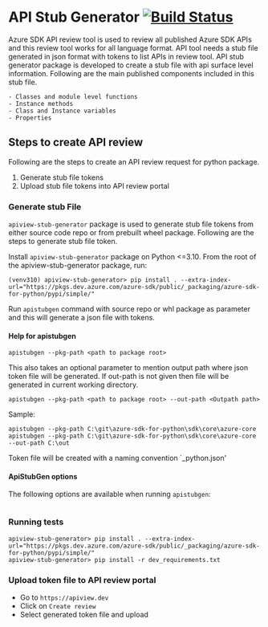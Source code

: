 # API Stub Generator [![Build Status](https://dev.azure.com/azure-sdk/public/_apis/build/status/108?branchName=master)](https://dev.azure.com/azure-sdk/public/_build/latest?definitionId=108&branchName=master)

Azure SDK API review tool is used to review all published Azure SDK APIs and this review tool works for all language format. API tool needs a stub file generated in json format with tokens to list APIs in review tool. API stub generator package is developed to create a stub file with api surface level information. Following are the main published components included in this stub file.

    - Classes and module level functions
    - Instance methods
    - Class and Instance variables
    - Properties


## Steps to create API review
Following are the steps to create an API review request for python package.
1. Generate stub file tokens
2. Upload stub file tokens into API review portal

### Generate stub File
`apiview-stub-generator` package is used to generate stub file tokens from either source code repo or from prebuilt wheel package. Following are the steps to generate stub file token.

Install `apiview-stub-generator` package on Python <=3.10. From the root of the apiview-stub-generator package, run:
```
(venv310) apiview-stub-generator> pip install . --extra-index-url="https://pkgs.dev.azure.com/azure-sdk/public/_packaging/azure-sdk-for-python/pypi/simple/"
```

Run `apistubgen` command with source repo or whl package as parameter and this will generate a json file with tokens.

#### Help for apistubgen
```
apistubgen --pkg-path <path to package root>
```

This also takes an optional parameter to mention output path where json token file will be generated. If out-path is not given then file will be generated in current working directory.

```
apistubgen --pkg-path <path to package root> --out-path <Outpath path>
```

Sample:
```
apistubgen --pkg-path C:\git\azure-sdk-for-python\sdk\core\azure-core
apistubgen --pkg-path C:\git\azure-sdk-for-python\sdk\core\azure-core --out-path C:\out
```

Token file will be created with a naming convention `<package-name>_python.json'

#### ApiStubGen options

The following options are available when running `apistubgen`:
```
```

### Running tests
```
apiview-stub-generator> pip install . --extra-index-url="https://pkgs.dev.azure.com/azure-sdk/public/_packaging/azure-sdk-for-python/pypi/simple/"
apiview-stub-generator> pip install -r dev_requirements.txt
```


### Upload token file to API review portal
- Go to ``https://apiview.dev``
- Click on `Create review`
- Select generated token file and upload




